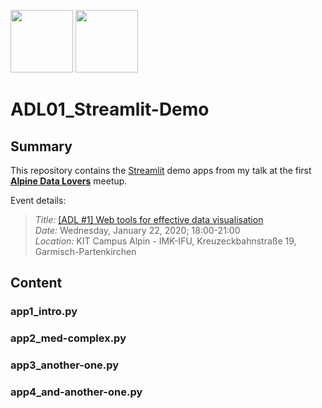 <p float="left">
  <img src="https://secure.meetupstatic.com/photos/event/5/a/b/c/600_487523228.jpeg" height="100" />
  <img src="https://aws1.discourse-cdn.com/standard10/uploads/streamlit/original/2X/4/4c01f00e7104ead83d78a8bf61f0321fe531c18b.png" height="100" /> 
</p>

# ADL01_Streamlit-Demo

## Summary

This repository contains the [Streamlit](https://www.streamlit.io) demo apps from my talk at the first [**Alpine Data Lovers**](https://www.meetup.com/alpine-data-lovers) meetup.

Event details:   
 
> *Title:* [[ADL #1] Web tools for effective data visualisation](https://www.meetup.com/alpine-data-lovers/events/267293349/)  
> *Date:* Wednesday, January 22, 2020; 18:00-21:00  
> *Location:* KIT Campus Alpin - IMK-IFU, Kreuzeckbahnstraße 19, Garmisch-Partenkirchen  

## Content

### app1_intro.py

### app2_med-complex.py

### app3_another-one.py

### app4_and-another-one.py

